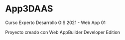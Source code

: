 # App3DAAS
Curso Experto Desarrollo GIS 2021 - Web App 01

Proyecto creado con Web AppBuilder Developer Edition